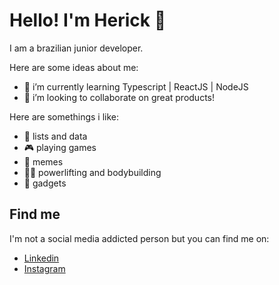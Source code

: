 # Hello! I'm Herick 👋

I am a brazilian junior developer.

Here are some ideas about me:

- 🌱 i’m currently learning Typescript | ReactJS | NodeJS 
- 👯 i’m looking to collaborate on great products!


Here are somethings i like:

- :page_with_curl: lists and data 
- :video_game: playing games 
- :see_no_evil: memes 
- :weight_lifting_man: powerlifting and bodybuilding 
- :iphone: gadgets 

## Find me

I'm not a social media addicted person but you can find me on:

- [Linkedin](https://www.linkedin.com/in/herick-motta-aa2142167/)
- [Instagram](https://www.instagram.com/herick.motta/)

